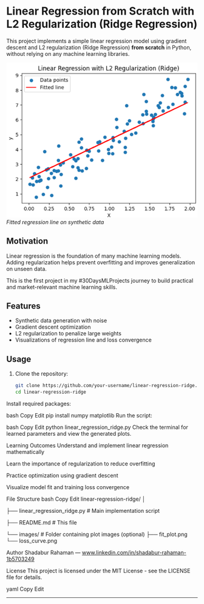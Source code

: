 # Linear Regression from Scratch with L2 Regularization (Ridge Regression)

This project implements a simple linear regression model using gradient descent and L2 regularization (Ridge Regression) **from scratch** in Python, without relying on any machine learning libraries.

![Regression Fit Plot](images/fit_plot.png)  
*Fitted regression line on synthetic data*

## Motivation

Linear regression is the foundation of many machine learning models. Adding regularization helps prevent overfitting and improves generalization on unseen data.

This is the first project in my #30DaysMLProjects journey to build practical and market-relevant machine learning skills.

## Features

- Synthetic data generation with noise  
- Gradient descent optimization  
- L2 regularization to penalize large weights  
- Visualizations of regression line and loss convergence  

## Usage

1. Clone the repository:

   ```bash
   git clone https://github.com/your-username/linear-regression-ridge.git
   cd linear-regression-ridge
Install required packages:

bash
Copy
Edit
pip install numpy matplotlib
Run the script:

bash
Copy
Edit
python linear_regression_ridge.py
Check the terminal for learned parameters and view the generated plots.

Learning Outcomes
Understand and implement linear regression mathematically

Learn the importance of regularization to reduce overfitting

Practice optimization using gradient descent

Visualize model fit and training loss convergence

File Structure
bash
Copy
Edit
linear-regression-ridge/
│

├── linear_regression_ridge.py    # Main implementation script

├── README.md                     # This file

└── images/                       # Folder containing plot images (optional)
    ├── fit_plot.png
    └── loss_curve.png
    
Author
Shadabur Rahaman — www.linkedin.com/in/shadabur-rahaman-1b5703249

License
This project is licensed under the MIT License - see the LICENSE file for details.

yaml
Copy
Edit

---

